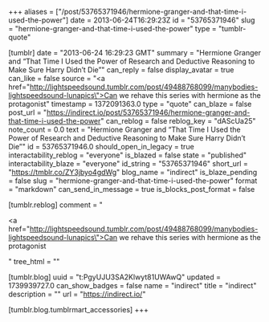 +++
aliases = ["/post/53765371946/hermione-granger-and-that-time-i-used-the-power"]
date = 2013-06-24T16:29:23Z
id = "53765371946"
slug = "hermione-granger-and-that-time-i-used-the-power"
type = "tumblr-quote"

[tumblr]
date = "2013-06-24 16:29:23 GMT"
summary = "Hermione Granger and “That Time I Used the Power of Research and Deductive Reasoning to Make Sure Harry Didn’t Die”"
can_reply = false
display_avatar = true
can_like = false
source = "<a href=\"http://lightspeedsound.tumblr.com/post/49488768099/manybodies-lightspeedsound-lunapics\">Can we rehave this series with hermione as the protagonist</a>"
timestamp = 1372091363.0
type = "quote"
can_blaze = false
post_url = "https://indirect.io/post/53765371946/hermione-granger-and-that-time-i-used-the-power"
can_reblog = false
reblog_key = "dAScUa25"
note_count = 0.0
text = "Hermione Granger and “That Time I Used the Power of Research and Deductive Reasoning to Make Sure Harry Didn’t Die”"
id = 53765371946.0
should_open_in_legacy = true
interactability_reblog = "everyone"
is_blazed = false
state = "published"
interactability_blaze = "everyone"
id_string = "53765371946"
short_url = "https://tmblr.co/ZY3jbyo4gdWg"
blog_name = "indirect"
is_blaze_pending = false
slug = "hermione-granger-and-that-time-i-used-the-power"
format = "markdown"
can_send_in_message = true
is_blocks_post_format = false

[tumblr.reblog]
comment = "<p><a href=\"http://lightspeedsound.tumblr.com/post/49488768099/manybodies-lightspeedsound-lunapics\">Can we rehave this series with hermione as the protagonist</a></p>"
tree_html = ""

[tumblr.blog]
uuid = "t:PgyUJU3SA2Klwyt81UWAwQ"
updated = 1739939727.0
can_show_badges = false
name = "indirect"
title = "indirect"
description = ""
url = "https://indirect.io/"

[tumblr.blog.tumblrmart_accessories]
+++
